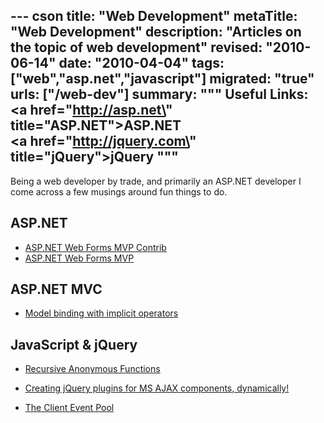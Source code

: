 --- cson
title: "Web Development"
metaTitle: "Web Development"
description: "Articles on the topic of web development"
revised: "2010-06-14"
date: "2010-04-04"
tags: ["web","asp.net","javascript"]
migrated: "true"
urls: ["/web-dev"]
summary: """
Useful Links:<br />
<a href=\"http://asp.net\" title=\"ASP.NET\">ASP.NET</a><br />
<a href=\"http://jquery.com\" title=\"jQuery\">jQuery</a>
"""
---
Being a web developer by trade, and primarily an ASP.NET developer I come across a few musings around fun things to do.

## ASP.NET ##

* [ASP.NET Web Forms MVP Contrib][1]
* [ASP.NET Web Forms MVP][2]

## ASP.NET MVC ##

* [Model binding with implicit operators][3]

## JavaScript & jQuery ##

* [Recursive Anonymous Functions][4]
* [Creating jQuery plugins for MS AJAX components, dynamically!][5]
* [The Client Event Pool][6]


  [1]: /webforms-mvp-contrib
  [2]: /webforms-mvp
  [3]: /aspnet-mvc-model-binding-with-implicit-operators
  [4]: /recursive-anonymous-functions
  [5]: /creating-jquery-plugins-from-ms-ajax-components
  [6]: /client-event-pool